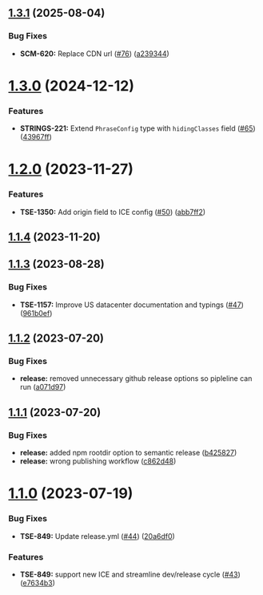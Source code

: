 ## [1.3.1](https://github.com/phrase/ngx-translate-phraseapp/compare/v1.3.0...v1.3.1) (2025-08-04)


### Bug Fixes

* **SCM-620:** Replace CDN url ([#76](https://github.com/phrase/ngx-translate-phraseapp/issues/76)) ([a239344](https://github.com/phrase/ngx-translate-phraseapp/commit/a2393449ee01274d4a3f84087eef2ccc46bc6b21))

# [1.3.0](https://github.com/phrase/ngx-translate-phraseapp/compare/v1.2.0...v1.3.0) (2024-12-12)


### Features

* **STRINGS-221:** Extend `PhraseConfig` type with `hidingClasses` field ([#65](https://github.com/phrase/ngx-translate-phraseapp/issues/65)) ([43967ff](https://github.com/phrase/ngx-translate-phraseapp/commit/43967fff59590ec28adeb7204f3b39154135dde0))

# [1.2.0](https://github.com/phrase/ngx-translate-phraseapp/compare/v1.1.4...v1.2.0) (2023-11-27)


### Features

* **TSE-1350:** Add origin field to ICE config ([#50](https://github.com/phrase/ngx-translate-phraseapp/issues/50)) ([abb7ff2](https://github.com/phrase/ngx-translate-phraseapp/commit/abb7ff2233d901dcb86e55a56c7a63821632f9f5))

## [1.1.4](https://github.com/phrase/ngx-translate-phraseapp/compare/v1.1.3...v1.1.4) (2023-11-20)

## [1.1.3](https://github.com/phrase/ngx-translate-phraseapp/compare/v1.1.2...v1.1.3) (2023-08-28)


### Bug Fixes

* **TSE-1157:** Improve US datacenter documentation and typings ([#47](https://github.com/phrase/ngx-translate-phraseapp/issues/47)) ([961b0ef](https://github.com/phrase/ngx-translate-phraseapp/commit/961b0ef12d222dbc4704dce7e83a4e16353c49cd))

## [1.1.2](https://github.com/phrase/ngx-translate-phraseapp/compare/v1.1.1...v1.1.2) (2023-07-20)


### Bug Fixes

* **release:** removed unnecessary github release options so pipleline can run ([a071d97](https://github.com/phrase/ngx-translate-phraseapp/commit/a071d97b97c01688b1eb63918c89e35103f02e73))

## [1.1.1](https://github.com/phrase/ngx-translate-phraseapp/compare/v1.1.0...v1.1.1) (2023-07-20)


### Bug Fixes

* **release:** added npm rootdir option to semantic release ([b425827](https://github.com/phrase/ngx-translate-phraseapp/commit/b4258274bde15f36d801afffa2d3d5c19a5de7cf))
* **release:** wrong publishing workflow ([c862d48](https://github.com/phrase/ngx-translate-phraseapp/commit/c862d48f48fce66669b20e3a8cd6c9e6ab144c5d))

# [1.1.0](https://github.com/phrase/ngx-translate-phraseapp/compare/v1.0.0...v1.1.0) (2023-07-19)


### Bug Fixes

* **TSE-849:** Update release.yml ([#44](https://github.com/phrase/ngx-translate-phraseapp/issues/44)) ([20a6df0](https://github.com/phrase/ngx-translate-phraseapp/commit/20a6df0e4aba6ae363cd72c944fb0892cfb055e1))


### Features

* **TSE-849:** support new ICE and streamline dev/release cycle ([#43](https://github.com/phrase/ngx-translate-phraseapp/issues/43)) ([e7634b3](https://github.com/phrase/ngx-translate-phraseapp/commit/e7634b390a5c038db923d3d62d4c7972e8657413))
